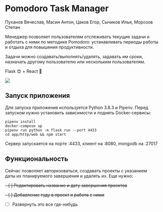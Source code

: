 # Pomodoro Task Manager

Пуханов Вячеслав, Масин Антон, Цаков Егор, Сычиков Илья, Морозов Степан

Менеджер позволяет пользователям отслеживать текущие задачи и работать с ними по методике Pomodoro: устанавливать периоды работы и отдыха для повышения продуктивности.

Задачи можно создавать/выполнять/удалять, задавать им сроки, назначать другому пользователю или нескольким пользователям.

Flask 😍 + React 🥰

![](https://i.imgur.com/NKSdmLn.png)

## Запуск приложения

Для запуска приложения используется Python 3.8.3 и Pipenv. Перед запуском нужно установить зависимости и поднять Docker-сервисы:

    pipenv install
    docker-compose up
    pipenv run python -m flask run --port 4433
    cd app/http/web && npm start
    
Сервер запускается на порте :4433, клиент на :8080, mongodb на :27017

## Функциональность

Сейчас позволяет авторизоваться, создавать проекты с указанием даты их планируемого завершения и удалять их. Еще нужно:

 ~~- [ ] Редактировать название и дату завершения проектов~~
 
 ~~- [ ] Добавление туду в проект и работа с ними~~
 - [ ] Развернуть это все где-нибудь
